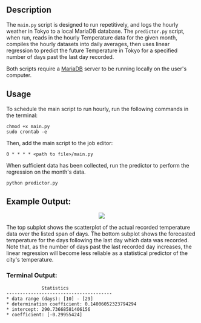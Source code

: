 ## Description

The ``main.py`` script is designed to run repetitively, and logs the hourly weather in Tokyo to a
local MariaDB database.
The ``predictor.py`` script, when run, reads in the hourly Temperature data
for the given month, compiles the hourly datasets into daily averages,
then uses linear regression to predict the future Temperature in Tokyo for a
specified number of days past the last day recorded.

Both scripts require a [MariaDB](https://mariadb.com/get-started-with-mariadb/) server to be running locally on the user's computer. 

## Usage

To schedule the main script to run hourly, run the following commands in the terminal:
```
chmod +x main.py
sudo crontab -e
```

Then, add the main script to the job editor:

```
0 * * * * <path to file>/main.py
```

When sufficient data has been collected, run the predictor to perform the
regression on the month's data.

```
python predictor.py
```

## Example Output:
<p align="center">
  <img src="https://github.com/rp-mullen/tokyo-weather/blob/main/output_figure.png"/>
</p>

The top subplot shows the scatterplot of the actual recorded temperature data over the listed span of days. The bottom subplot shows the forecasted temperature for the days following the last day which data was recorded. Note that, as the number of days past the last recorded day increases, the linear regression will become less reliable as a statistical predictor of the city's temperature. 

### Terminal Output: 

```
             Statistics                
---------------------------------------
* data range (days): [10] - [29]
* determination coefficient: 0.14006052323794294
* intercept: 290.73668581406156
* coefficient: [-0.29955424]

```

